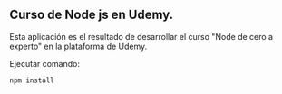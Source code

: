 ## Curso de Node js en Udemy.

Esta aplicación es el resultado de desarrollar el curso "Node de cero a experto" en la plataforma de Udemy. 

Ejecutar comando:

```
npm install
```